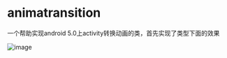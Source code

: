 # animatransition

一个帮助实现android 5.0上activity转换动画的类，首先实现了类型下面的效果

![image](https://github.com/jiangzhenguo/animatransition/master/animation.gif)
